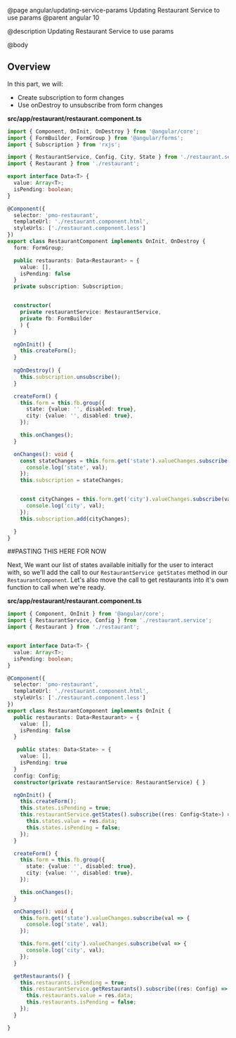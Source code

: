 @page angular/updating-service-params Updating Restaurant Service to use params
@parent angular 10

@description Updating Restaurant Service to use params

@body 

## Overview

In this part, we will:

- Create subscription to form changes
- Use onDestroy to unsubscribe from form changes

__src/app/restaurant/restaurant.component.ts__

```typescript
import { Component, OnInit, OnDestroy } from '@angular/core';
import { FormBuilder, FormGroup } from '@angular/forms';
import { Subscription } from 'rxjs';

import { RestaurantService, Config, City, State } from './restaurant.service';
import { Restaurant } from './restaurant';

export interface Data<T> {
  value: Array<T>;
  isPending: boolean;
}

@Component({
  selector: 'pmo-restaurant',
  templateUrl: './restaurant.component.html',
  styleUrls: ['./restaurant.component.less']
})
export class RestaurantComponent implements OnInit, OnDestroy {
  form: FormGroup;

  public restaurants: Data<Restaurant> = {
    value: [],
    isPending: false
  }
  private subscription: Subscription;


  constructor(
    private restaurantService: RestaurantService,
    private fb: FormBuilder
    ) {
  }

  ngOnInit() {
    this.createForm();
  }
  
  ngOnDestroy() {
    this.subscription.unsubscribe();
  }

  createForm() {
    this.form = this.fb.group({
      state: {value: '', disabled: true},
      city: {value: '', disabled: true},
    });

    this.onChanges();
  }

  onChanges(): void {
    const stateChanges = this.form.get('state').valueChanges.subscribe(val => {
      console.log('state', val);
    });
    this.subscription = stateChanges;


    const cityChanges = this.form.get('city').valueChanges.subscribe(val => {
      console.log('city', val);
    });
    this.subscription.add(cityChanges);

  }
}
```

##PASTING THIS HERE FOR NOW

Next, We want our list of states available initially for the user to interact with, so we'll add the call to our `RestaurantService getStates` method in our `RestaurantComponent`. Let's also move the call to get restaurants into it's own function to call when we're ready. 

__src/app/restaurant/restaurant.component.ts__

```typescript
import { Component, OnInit } from '@angular/core';
import { RestaurantService, Config } from './restaurant.service';
import { Restaurant } from './restaurant';


export interface Data<T> {
  value: Array<T>;
  isPending: boolean;
}

@Component({
  selector: 'pmo-restaurant',
  templateUrl: './restaurant.component.html',
  styleUrls: ['./restaurant.component.less']
})
export class RestaurantComponent implements OnInit {
  public restaurants: Data<Restaurant> = {
    value: [],
    isPending: false
  }

   public states: Data<State> = {
    value: [],
    isPending: true
  }
  config: Config;
  constructor(private restaurantService: RestaurantService) { }

  ngOnInit() {
    this.createForm();
    this.states.isPending = true;
    this.restaurantService.getStates().subscribe((res: Config<State>) => {
      this.states.value = res.data;
      this.states.isPending = false;
    });
  }

  createForm() {
    this.form = this.fb.group({
      state: {value: '', disabled: true},
      city: {value: '', disabled: true},
    });

    this.onChanges();
  }

  onChanges(): void {
    this.form.get('state').valueChanges.subscribe(val => {
      console.log('state', val);
    });

    this.form.get('city').valueChanges.subscribe(val => {
      console.log('city', val);
    });
  }

  getRestaurants() {
    this.restaurants.isPending = true;
    this.restaurantService.getRestaurants().subscribe((res: Config) => {
      this.restaurants.value = res.data;
      this.restaurants.isPending = false;
    });
  }

}
```
